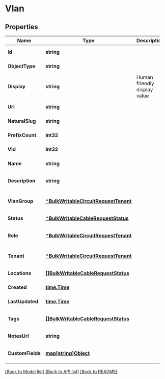 # Vlan

## Properties
Name | Type | Description | Notes
------------ | ------------- | ------------- | -------------
**Id** | **string** |  | [default to null]
**ObjectType** | **string** |  | [default to null]
**Display** | **string** | Human friendly display value | [default to null]
**Url** | **string** |  | [default to null]
**NaturalSlug** | **string** |  | [default to null]
**PrefixCount** | **int32** |  | [default to null]
**Vid** | **int32** |  | [default to null]
**Name** | **string** |  | [default to null]
**Description** | **string** |  | [optional] [default to null]
**VlanGroup** | [***BulkWritableCircuitRequestTenant**](BulkWritableCircuitRequest_tenant.md) |  | [optional] [default to null]
**Status** | [***BulkWritableCableRequestStatus**](BulkWritableCableRequest_status.md) |  | [default to null]
**Role** | [***BulkWritableCircuitRequestTenant**](BulkWritableCircuitRequest_tenant.md) |  | [optional] [default to null]
**Tenant** | [***BulkWritableCircuitRequestTenant**](BulkWritableCircuitRequest_tenant.md) |  | [optional] [default to null]
**Locations** | [**[]BulkWritableCableRequestStatus**](BulkWritableCableRequest_status.md) |  | [default to null]
**Created** | [**time.Time**](time.Time.md) |  | [default to null]
**LastUpdated** | [**time.Time**](time.Time.md) |  | [default to null]
**Tags** | [**[]BulkWritableCableRequestStatus**](BulkWritableCableRequest_status.md) |  | [optional] [default to null]
**NotesUrl** | **string** |  | [default to null]
**CustomFields** | [**map[string]Object**](.md) |  | [optional] [default to null]

[[Back to Model list]](../README.md#documentation-for-models) [[Back to API list]](../README.md#documentation-for-api-endpoints) [[Back to README]](../README.md)

